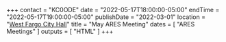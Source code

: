 +++
contact = "KC0ODE"
date = "2022-05-17T18:00:00-05:00"
endTime = "2022-05-17T19:00:00-05:00"
publishDate = "2022-03-01"
location = "[West Fargo City Hall](/places/west-fargo-city-hall/)"
title = "May ARES Meeting"
dates = [ "ARES Meetings" ]
outputs = [ "HTML" ]
+++
